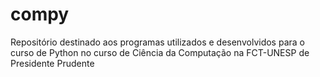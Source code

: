 # compy
Repositório destinado aos programas utilizados e desenvolvidos para o curso de Python no curso de Ciência da Computação na FCT-UNESP de Presidente Prudente

[Apresentação Primeiros Passos]:https://docs.google.com/presentation/d/1uluh95jHjKwR_eUNqmjbo_V8lU4pVPVjyx3Revcs_dU/edit?usp=sharing
